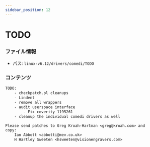 ```yaml
---
sidebar_position: 12
---
```

# TODO

### ファイル情報

- パス: `linux-v6.12/drivers/comedi/TODO`

### コンテンツ

```txt
TODO:
	- checkpatch.pl cleanups
	- Lindent
	- remove all wrappers
	- audit userspace interface
		- Fix coverity 1195261
	- cleanup the individual comedi drivers as well

Please send patches to Greg Kroah-Hartman <greg@kroah.com> and
copy:
	Ian Abbott <abbotti@mev.co.uk>
	H Hartley Sweeten <hsweeten@visionengravers.com>

```
